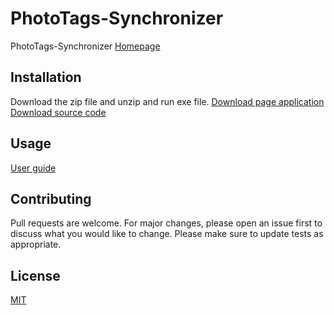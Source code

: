 # PhotoTags-Synchronizer

PhotoTags-Synchronizer
[Homepage](https://nordlien.github.io/PhotoTags-Synchronizer/)

## Installation

Download the zip file and unzip and run exe file. 
[Download page application](https://nordlien.github.io/PhotoTags-Synchronizer/download/)
[Download source code](https://github.com/Nordlien/PhotoTags-Synchronizer/releases/latest)

## Usage
[User guide](https://nordlien.github.io/PhotoTags-Synchronizer/userguide/)

## Contributing
Pull requests are welcome. For major changes, please open an issue first to discuss what you would like to change.
Please make sure to update tests as appropriate.

## License
[MIT](https://choosealicense.com/licenses/mit/)
